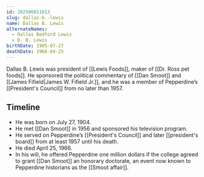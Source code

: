 ```yaml
---
id: 202506011013
slug: dallas-b.-lewis
name: Dallas B. Lewis
alternateNames:
  - Dallas Bedford Lewis
  - D. B. Lewis
birthDate: 1905-07-27
deathDate: 1966-04-25
---
```

Dallas B. Lewis was president of [[Lewis Foods]], maker of [[Dr. Ross pet foods]]. He sponsored the political commentary of [[Dan Smoot]] and [[James Fifield|James W. Fifield Jr.]], and he was a member of Pepperdine’s [[President's Council]] from no later than 1957.

## Timeline
- He was born on July 27, 1904.
- He met [[Dan Smoot]] in 1956 and sponsored his television program.
- He served on Pepperdine’s [[President's Council]] and later [[president's board]] from at least 1957 until his death.
- He died April 25, 1966.
- In his will, he offered Pepperdine one million dollars if the college agreed to grant [[Dan Smoot]] an honorary doctorate, an event now known to Pepperdine historians as the [[Smoot affair]].
